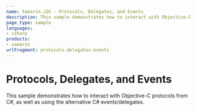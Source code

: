 ```yaml
---
name: Xamarin.iOS - Protocols, Delegates, and Events
description: This sample demonstrates how to interact with Objective-C protocols from C, as well as using the alternative C events/delegates.
page_type: sample
languages:
- csharp
products:
- xamarin
urlFragment: protocols-delegates-events
---
```

# Protocols, Delegates, and Events

This sample demonstrates how to interact with Objective-C protocols
from C#, as well as using the alternative C# events/delegates.
